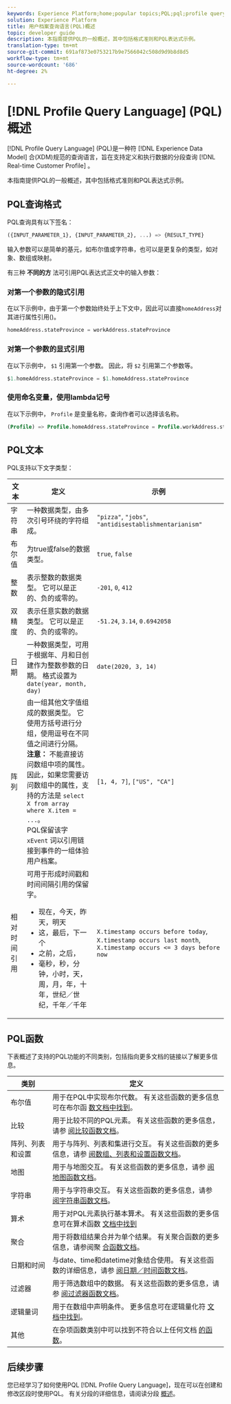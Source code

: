 ```yaml
---
keywords: Experience Platform;home;popular topics;PQL;pql;profile query language
solution: Experience Platform
title: 用户档案查询语言(PQL)概述
topic: developer guide
description: 本指南提供PQL的一般概述，其中包括格式准则和PQL表达式示例。
translation-type: tm+mt
source-git-commit: 691af873e0753217b9e7566042c508d9d9b8d8d5
workflow-type: tm+mt
source-wordcount: '686'
ht-degree: 2%

---
```



# [!DNL Profile Query Language] (PQL)概述

[!DNL Profile Query Language] (PQL)是一种符 [!DNL Experience Data Model] 合(XDM)规范的查询语言，旨在支持定义和执行数据的分段查询 [!DNL Real-time Customer Profile] 。

本指南提供PQL的一般概述，其中包括格式准则和PQL表达式示例。

## PQL查询格式

PQL查询具有以下签名：

```sql
({INPUT_PARAMETER_1}, {INPUT_PARAMETER_2}, ...) => {RESULT_TYPE}
```

输入参数可以是简单的基元，如布尔值或字符串，也可以是更复杂的类型，如对象、数组或映射。

有三种 **不同的方** 法可引用PQL表达式正文中的输入参数：

### 对第一个参数的隐式引用

在以下示例中，由于第一个参数始终处于上下文中，因此可以直接`homeAddress`对其进行属性引用()。

```sql
homeAddress.stateProvince = workAddress.stateProvince
```

### 对第一个参数的显式引用

在以下示例中， `$1` 引用第一个参数。 因此，将 `$2` 引用第二个参数等。

```sql
$1.homeAddress.stateProvince = $1.homeAddress.stateProvince
```

### 使用命名变量，使用lambda记号

在以下示例中， `Profile` 是变量名称，查询作者可以选择该名称。

```sql
(Profile) => Profile.homeAddress.stateProvince = Profile.workAddress.stateProvince
```

## PQL文本

PQL支持以下文字类型：

| 文本 | 定义 | 示例 |
| ------- | ---------- | ------- |
| 字符串 | 一种数据类型，由多次引号环绕的字符组成。 | `"pizza"`, `"jobs"`, `"antidisestablishmentarianism"` |
| 布尔值 | 为true或false的数据类型。 | `true`, `false` |
| 整数 | 表示整数的数据类型。 它可以是正的、负的或零的。 | `-201`, `0`, `412` |
| 双精度 | 表示任意实数的数据类型。 它可以是正的、负的或零的。 | `-51.24`, `3.14`, `0.6942058` |
| 日期 | 一种数据类型，可用于根据年、月和日创建作为整数参数的日期。 格式设置为 `date(year, month, day)` | `date(2020, 3, 14)` |
| 阵列 | 由一组其他文字值组成的数据类型。 它使用方括号进行分组，使用逗号在不同值之间进行分隔。 <br> **注意：** 不能直接访问数组中项的属性。 因此，如果您需要访问数组中的属性，支持的方法是 `select X from array where X.item = ...`。 <br> PQL保留该字 `xEvent` 词以引用链接到事件的一组体验用户档案。 | `[1, 4, 7]`, `["US", "CA"]` |
| 相对时间引用 | 可用于形成时间戳和时间间隔引用的保留字。 <ul><li>现在，今天，昨天，明天</li><li>这，最后，下一个</li><li>之前，之后，</li><li>毫秒，秒，分钟，小时，天，周，月，年，十年，世纪／世纪，千年／千年</li></ul> | `X.timestamp occurs before today`, `X.timestamp occurs last month`, `X.timestamp occurs <= 3 days before now` |


## PQL函数

下表概述了支持的PQL功能的不同类别，包括指向更多文档的链接以了解更多信息。

| 类别 | 定义 |
| -------- | ---------- |
| 布尔值 | 用于在PQL中实现布尔代数。 有关这些函数的更多信息可在布尔函 [数文档中找到](./boolean-functions.md)。 |
| 比较 | 用于比较不同的PQL元素。 有关这些函数的更多信息，请参 [阅比较函数文档](./comparison-functions.md)。 |
| 阵列、列表和设置 | 用于与阵列、列表和集进行交互。 有关这些函数的更多信息，请参 [阅数组、列表和设置函数文档](./array-functions.md)。 |
| 地图 | 用于与地图交互。 有关这些函数的更多信息，请参 [阅地图函数文档](./map-functions.md)。 |
| 字符串 | 用于与字符串交互。 有关这些函数的更多信息，请参 [阅字符串函数文档](./string-functions.md)。 |
| 算术 | 用于对PQL元素执行基本算术。 有关这些函数的更多信息可在算术函数 [文档中找到](./arithmetic-functions.md) |
| 聚合 | 用于将数组结果合并为单个结果。 有关聚合函数的更多信息，请参阅聚 [合函数文档](./aggregation-functions.md)。 |
| 日期和时间 | 与date、time和datetime对象结合使用。 有关这些函数的详细信息，请参 [阅日期／时间函数文档](./datetime-functions.md)。 |
| 过滤器 | 用于筛选数组中的数据。 有关这些函数的更多信息，请参 [阅过滤器函数文档](./filter-functions.md)。 |
| 逻辑量词 | 用于在数组中声明条件。 更多信息可在逻辑量化符 [文档中找到](./logical-quantifiers.md)。 |
| 其他 | 在杂项函数类别中可以找到不符合以上任何文档 [的函数](./misc-functions.md)。 |

## 后续步骤

您已经学习了如何使用PQL [!DNL Profile Query Language]，现在可以在创建和修改区段时使用PQL。 有关分段的详细信息，请阅读分段 [概述](../home.md)。